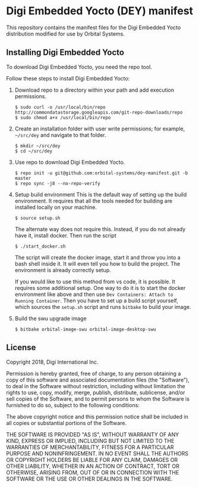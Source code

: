 Digi Embedded Yocto (DEY) manifest
==================================

This repository contains the manifest files for the Digi Embedded Yocto
distribution modified for use by Orbital Systems.

Installing Digi Embedded Yocto
------------------------------

To download Digi Embedded Yocto, you need the repo tool.

Follow these steps to install Digi Embedded Yocto:

1. Download repo to a directory within your path and add execution permissions.

    ```
    $ sudo curl -o /usr/local/bin/repo http://commondatastorage.googleapis.com/git-repo-downloads/repo
    $ sudo chmod a+x /usr/local/bin/repo
    ```

2. Create an installation folder with user write permissions; for example,
    `~/src/dey` and navigate to that folder.

    ```
    $ mkdir ~/src/dey
    $ cd ~/src/dey
    ```

3. Use repo to download Digi Embedded Yocto.

    ```
    $ repo init -u git@github.com:orbital-systems/dey-manifest.git -b master
    $ repo sync -j8 --no-repo-verify
    ```

4. Setup build environment
   This is the default way of setting up the build environment. It requires that all the tools needed
   for building are installed locally on your machine.

   ```
   $ source setup.sh
   ```

   The alternate way does not require this. Instead, if you do not already have it, install docker. Then
   run the script

   ```
   $ ./start_docker.sh
   ```

   The script will create the docker image, start it and throw you into a bash shell inside it. It
   will even tell you how to build the project. The environment is already correctly setup.

   If you would like to use this method from vs code, it is possible. It requires some additional setup.
   One way to do it is to start the docker environment like above and then use
   `Dev Containers: Attach to Running Container`. Then you have to set up a build script yourself, which
   sources the `setup.sh` script and runs `bitbake` to build your image.

5. Build the swu upgrade image
   ```
   $ bitbake orbital-image-swu orbital-image-desktop-swu
   ```

License
-------
Copyright 2018, Digi International Inc.

Permission is hereby granted, free of charge, to any person obtaining a copy
of this software and associated documentation files (the "Software"), to deal
in the Software without restriction, including without limitation the rights
to use, copy, modify, merge, publish, distribute, sublicense, and/or sell
copies of the Software, and to permit persons to whom the Software is
furnished to do so, subject to the following conditions:

The above copyright notice and this permission notice shall be included in all
copies or substantial portions of the Software.

THE SOFTWARE IS PROVIDED "AS IS", WITHOUT WARRANTY OF ANY KIND, EXPRESS OR
IMPLIED, INCLUDING BUT NOT LIMITED TO THE WARRANTIES OF MERCHANTABILITY,
FITNESS FOR A PARTICULAR PURPOSE AND NONINFRINGEMENT. IN NO EVENT SHALL THE
AUTHORS OR COPYRIGHT HOLDERS BE LIABLE FOR ANY CLAIM, DAMAGES OR OTHER
LIABILITY, WHETHER IN AN ACTION OF CONTRACT, TORT OR OTHERWISE, ARISING FROM,
OUT OF OR IN CONNECTION WITH THE SOFTWARE OR THE USE OR OTHER DEALINGS IN THE
SOFTWARE.
